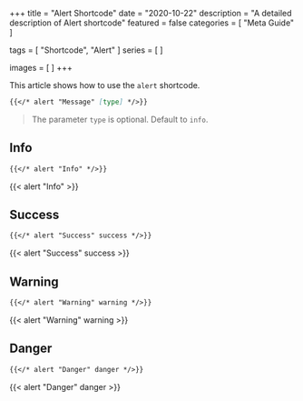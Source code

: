 +++
title = "Alert Shortcode"
date = "2020-10-22"
description = "A detailed description of Alert shortcode"
featured = false
categories = [
  "Meta Guide"
]

tags = [
  "Shortcode",
  "Alert"
]
series = [
]

images = [
]
+++

This article shows how to use the `alert` shortcode.
<!--more-->

```markdown
{{</* alert "Message" [type] */>}}
```

> The parameter `type` is optional. Default to `info`.

## Info

```markdown
{{</* alert "Info" */>}}
```

{{< alert "Info" >}}

## Success

```markdown
{{</* alert "Success" success */>}}
```

{{< alert "Success" success >}}

## Warning

```markdown
{{</* alert "Warning" warning */>}}
```

{{< alert "Warning" warning >}}

## Danger

```markdown
{{</* alert "Danger" danger */>}}
```

{{< alert "Danger" danger >}}
